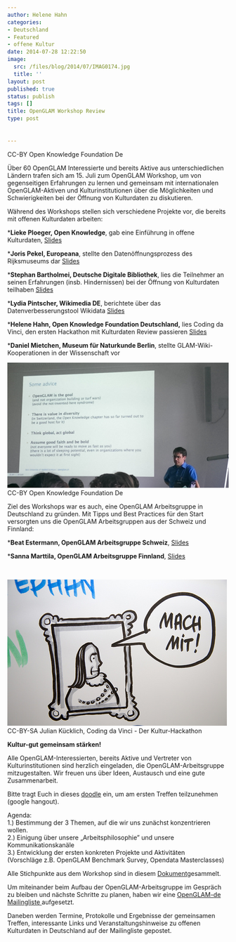 ```yaml
---
author: Helene Hahn
categories:
- Deutschland
- Featured
- offene Kultur
date: 2014-07-28 12:22:50
image:
  src: /files/blog/2014/07/IMAG0174.jpg
  title: ''
layout: post
published: true
status: publish
tags: []
title: OpenGLAM Workshop Review
type: post


---
```


 CC-BY Open Knowledge Foundation De

Über 60 OpenGLAM Interessierte und bereits Aktive aus unterschiedlichen Ländern trafen sich am 15. Juli zum OpenGLAM Workshop, um von gegenseitigen Erfahrungen zu lernen und gemeinsam mit internationalen OpenGLAM-Aktiven und Kulturinstitutionen über die Möglichkeiten und Schwierigkeiten bei der Öffnung von Kulturdaten zu diskutieren.

Während des Workshops stellen sich verschiedene Projekte vor, die bereits mit offenen Kulturdaten arbeiten:

***Lieke Ploeger, Open Knowledge**, gab eine Einführung in offene Kulturdaten, [Slides](/files/blog/2014/06/1_Lieke-Ploeger_OpenGLAM-intro-OKFest-2014.pdf)

***Joris Pekel, Europeana**, stellte den Datenöffnungsprozess des Rijksmuseums dar [Slides](/files/blog/2014/06/2_Joris-Pekel_rijksmuseumpaper-140717041443-phpapp01.pdf)

***Stephan Bartholmei, Deutsche Digitale Bibliothek**, lies die Teilnehmer an seinen Erfahrungen (insb. Hindernissen) bei der Öffnung von Kulturdaten teilhaben [Slides](/files/blog/2014/06/3_Stephan-Bartholmei_2014-07-15-OpenGLAM-Workshop_with_notes.pdf)

***Lydia Pintscher, Wikimedia DE**, berichtete über das Datenverbesserungstool Wikidata [Slides](/files/blog/2014/06/4_Lydia-Pintscher_Wikidata-@-OKFest-Fringe-event-2014-07-15.pdf)

***Helene Hahn, Open Knowledge Foundation Deutschland,** lies Coding da Vinci, den ersten Hackathon mit Kulturdaten Review passieren [Slides](/files/blog/2014/06/5_Helene-Hahn_openglam-workshop-2014-final.pdf)

***Daniel Mietchen, Museum für Naturkunde Berlin**, stellte GLAM-Wiki-Kooperationen in der Wissenschaft vor

![](/files/blog/2014/07/IMAG0184.jpg) CC-BY Open Knowledge Foundation De

Ziel des Workshops war es auch, eine OpenGLAM Arbeitsgruppe in Deutschland zu gründen. Mit Tipps und Best Practices für den Start versorgten uns die OpenGLAM Arbeitsgruppen aus der Schweiz und Finnland:

***Beat Estermann, OpenGLAM Arbeitsgruppe Schweiz**, [Slides](/files/blog/2014/06/7_Beat-Estermann_20140715_OpenGLAM_Satellite-Event_Input_CH.pdf)

***Sanna Marttila, OpenGLAM Arbeitsgruppe Finnland**, [Slides](/files/blog/2014/06/8_Sanna-Marttila_OpenGLAM-workshop-Berlin-SM-150714.pdf)

 

![](/files/blog/2014/06/mach-mit.jpg) CC-BY-SA Julian Kücklich, Coding da Vinci - Der Kultur-Hackathon

**Kultur-gut gemeinsam stärken!**

Alle OpenGLAM-Interessierten, bereits Aktive und Vertreter von Kulturinstitutionen sind herzlich eingeladen, die OpenGLAM-Arbeitsgruppe mitzugestalten. Wir freuen uns über Ideen, Austausch und eine gute Zusammenarbeit.

Bitte tragt Euch in dieses [doodle](http://doodle.com/55ze4yrx68bt5ct2) ein, um am ersten Treffen teilzunehmen (google hangout).

Agenda:  
1.) Bestimmung der 3 Themen, auf die wir uns zunächst konzentrieren wollen.  
2.) Einigung über unsere „Arbeitsphilosophie” und unsere Kommunikationskanäle  
3.) Entwicklung der ersten konkreten Projekte und Aktivitäten  
(Vorschläge z.B. OpenGLAM Benchmark Survey, Opendata Masterclasses)

Alle Stichpunkte aus dem Workshop sind in diesem [Dokument](https://docs.google.com/document/d/1DKNo8qhdBBI0jv0cwjZqXE7XFWrI9389jti_eydnyNc/edit?usp=sharing)gesammelt.

Um miteinander beim Aufbau der OpenGLAM-Arbeitsgruppe im Gespräch zu bleiben und nächste Schritte zu planen, haben wir eine [OpenGLAM-de Mailingliste ](https://lists.okfn.org/mailman/listinfo/openglam-de)aufgesetzt.

Daneben werden Termine, Protokolle und Ergebnisse der gemeinsamen Treffen, interessante Links und Veranstaltungshinweise zu offenen Kulturdaten in Deutschland auf der Mailingliste gepostet.